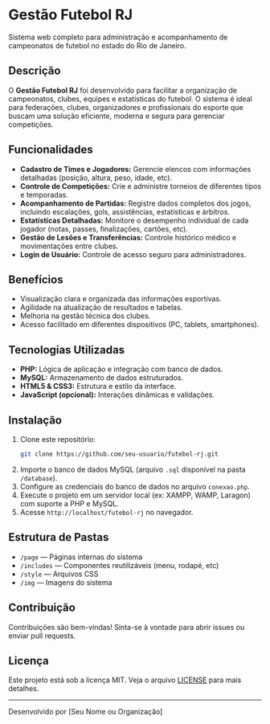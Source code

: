 # Gestão Futebol RJ

Sistema web completo para administração e acompanhamento de campeonatos de futebol no estado do Rio de Janeiro.

## Descrição

O **Gestão Futebol RJ** foi desenvolvido para facilitar a organização de campeonatos, clubes, equipes e estatísticas do futebol. O sistema é ideal para federações, clubes, organizadores e profissionais do esporte que buscam uma solução eficiente, moderna e segura para gerenciar competições.

## Funcionalidades 

- **Cadastro de Times e Jogadores:** Gerencie elencos com informações detalhadas (posição, altura, peso, idade, etc).
- **Controle de Competições:** Crie e administre torneios de diferentes tipos e temporadas.
- **Acompanhamento de Partidas:** Registre dados completos dos jogos, incluindo escalações, gols, assistências, estatísticas e árbitros.
- **Estatísticas Detalhadas:** Monitore o desempenho individual de cada jogador (notas, passes, finalizações, cartões, etc).
- **Gestão de Lesões e Transferências:** Controle histórico médico e movimentações entre clubes.
- **Login de Usuário:** Controle de acesso seguro para administradores.

## Benefícios

- Visualização clara e organizada das informações esportivas.
- Agilidade na atualização de resultados e tabelas.
- Melhoria na gestão técnica dos clubes.
- Acesso facilitado em diferentes dispositivos (PC, tablets, smartphones).

## Tecnologias Utilizadas

- **PHP:** Lógica de aplicação e integração com banco de dados.
- **MySQL:** Armazenamento de dados estruturados.
- **HTML5 & CSS3:** Estrutura e estilo da interface.
- **JavaScript (opcional):** Interações dinâmicas e validações.

## Instalação

1. Clone este repositório:
   ```bash
   git clone https://github.com/seu-usuario/futebol-rj.git
   ```
2. Importe o banco de dados MySQL (arquivo `.sql` disponível na pasta `/database`).
3. Configure as credenciais do banco de dados no arquivo `conexao.php`.
4. Execute o projeto em um servidor local (ex: XAMPP, WAMP, Laragon) com suporte a PHP e MySQL.
5. Acesse `http://localhost/futebol-rj` no navegador.

## Estrutura de Pastas

- `/page` — Páginas internas do sistema
- `/includes` — Componentes reutilizáveis (menu, rodapé, etc)
- `/style` — Arquivos CSS
- `/img` — Imagens do sistema

## Contribuição

Contribuições são bem-vindas! Sinta-se à vontade para abrir issues ou enviar pull requests.

## Licença

Este projeto está sob a licença MIT. Veja o arquivo [LICENSE](LICENSE) para mais detalhes.

---
Desenvolvido por [Seu Nome ou Organização]
